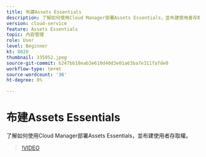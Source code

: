 ```yaml
---
title: 布建Assets Essentials
description: 了解如何使用Cloud Manager部署Assets Essentials，並布建使用者存取權。
version: cloud-service
feature: Assets Essentials
topic: 內容管理
role: User
level: Beginner
kt: 8020
thumbnail: 335952.jpeg
source-git-commit: b247bb18eab3e610d40d3e01a63ba7e311fafde0
workflow-type: tm+mt
source-wordcount: '36'
ht-degree: 0%

---
```



# 布建Assets Essentials

了解如何使用Cloud Manager部署Assets Essentials，並布建使用者存取權。

>[!VIDEO](https://video.tv.adobe.com/v/335952/?quality=9&learn=on)
